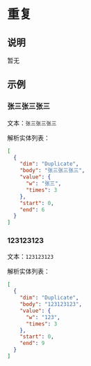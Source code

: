 # 重复

## 说明

暂无

## 示例

### 张三张三张三

文本：`张三张三张三`

解析实体列表：

```json
[
  {
    "dim": "Duplicate",
    "body": "张三张三张三",
    "value": {
      "w": "张三",
      "times": 3
    },
    "start": 0,
    "end": 6
  }
]
```

### 123123123

文本：`123123123`

解析实体列表：

```json
[
  {
    "dim": "Duplicate",
    "body": "123123123",
    "value": {
      "w": "123",
      "times": 3
    },
    "start": 0,
    "end": 9
  }
]
```
